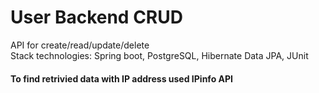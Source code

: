 <h1>User Backend CRUD</h1>
<p> API for create/read/update/delete <br>
Stack technologies: Spring boot, PostgreSQL, Hibernate Data JPA, JUnit
 
<h4>To find retrivied data with IP address used IPinfo API</h4>
  
